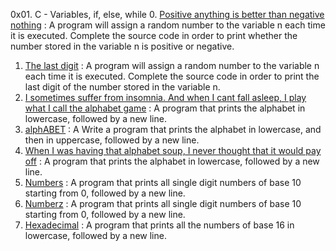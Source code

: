  0x01. C - Variables, if, else, while 
0. [Positive anything is better than negative nothing](./0-positive_or_negative.c) : A program will assign a random number to the variable n each time it is executed. Complete the source code in order to print whether the number stored in the variable n is positive or negative. 
1. [The last digit](./1-last_digit.c) : A program will assign a random number to the variable n each time it is executed. Complete the source code in order to print the last digit of the number stored in the variable n. 
2. [I sometimes suffer from insomnia. And when I cant fall asleep, I play what I call the alphabet game](./2-print_alphabet.c) : A program that prints the alphabet in lowercase, followed by a new line.
3. [alphABET](./3-print_alphabets.c) : A Write a program that prints the alphabet in lowercase, and then in uppercase, followed by a new line.
4. [When I was having that alphabet soup, I never thought that it would pay off](./3-print_alphabets.c) : A program that prints the alphabet in lowercase, followed by a new line.
5. [Numbers](./5-print_numbers.c) : A program that prints all single digit numbers of base 10 starting from 0, followed by a new line.
6. [Numberz](./6-print_numberz.c) : A program that prints all single digit numbers of base 10 starting from 0, followed by a new line.
8. [Hexadecimal](./8-print_base16.c) : A program that prints all the numbers of base 16 in lowercase, followed by a new line.
